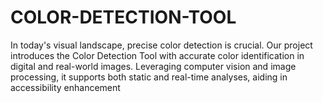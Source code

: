 # COLOR-DETECTION-TOOL
In today's visual landscape, precise color detection is crucial. Our project introduces the Color Detection Tool with accurate color identification in digital and real-world images. Leveraging computer vision and image processing, it supports both static and real-time analyses, aiding in accessibility enhancement
